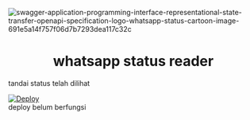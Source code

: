 ![swagger-application-programming-interface-representational-state-transfer-openapi-specification-logo-whatsapp-status-cartoon-image-691e5a14f757f06d7b7293dea117c32c](https://raw.githubusercontent.com/frmdeveloper/whatsapp-status-reader/main/swagger-application-programming-interface-representational-state-transfer-openapi-specification-logo-whatsapp-status-cartoon-image-691e5a14f757f06d7b7293dea117c32c.png)
<h1 align="center">whatsapp status reader</h1>

tandai status telah dilihat

[![Deploy](https://www.herokucdn.com/deploy/button.svg)](https://heroku.com/deploy?template=https://github.com/frmdeveloper/whatsapp-status-reader)
<br>deploy belum berfungsi
